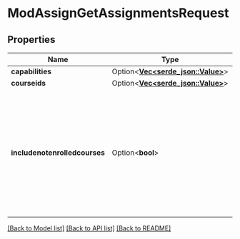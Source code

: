 # ModAssignGetAssignmentsRequest

## Properties

Name | Type | Description | Notes
------------ | ------------- | ------------- | -------------
**capabilities** | Option<[**Vec<serde_json::Value>**](serde_json::Value.md)> |  | [optional]
**courseids** | Option<[**Vec<serde_json::Value>**](serde_json::Value.md)> |  | [optional]
**includenotenrolledcourses** | Option<**bool**> | whether to return courses that the user can see                                                                     even if is not enroled in. This requires the parameter courseids                                                                     to not be empty. | [optional][default to false]

[[Back to Model list]](../README.md#documentation-for-models) [[Back to API list]](../README.md#documentation-for-api-endpoints) [[Back to README]](../README.md)


